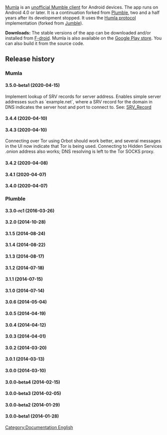 [Mumla](https://mumla-app.gitlab.io/) is an [unofficial Mumble
client](3rd_Party_Applications "wikilink") for Android devices.
The app runs on Android 4.0 or later.
It is a continuation forked from
[Plumble](https://github.com/acomminos/Plumble), two and a half years
after its development stopped.
It uses the [Humla protocol](https://gitlab.com/quite/humla)
implementation (forked from
[Jumble](https://github.com/acomminos/Jumble)).

**Downloads:**
The stable versions of the app can be downloaded and/or installed from
[F-droid](https://f-droid.org/fr/packages/se.lublin.mumla/).
Mumla is also available on the [Google Play
store](https://play.google.com/store/apps/details?id=se.lublin.mumla).
You can also build it from the source code.

## Release history

### Mumla

#### 3.5.0-beta1 (2020-04-15)

Implement lookup of SRV records for server address. Enables simple
server addresses such as \`example.net\`, where a SRV record for the
domain in DNS indicates the server host and port to connect to. See:
[SRV_Record](SRV_Record "wikilink")

#### 3.4.4 (2020-04-10)

#### 3.4.3 (2020-04-10)

Connecting over Tor using Orbot should work better, and several messages
in the UI now indicate that Tor is being used. Connecting to Hidden
Services .onion address also works; DNS resolving is left to the Tor
SOCKS proxy.

#### 3.4.2 (2020-04-08)

#### 3.4.1 (2020-04-07)

#### 3.4.0 (2020-04-07)

### Plumble

#### 3.3.0-rc1 (2016-03-26)

#### 3.2.0 (2014-10-28)

#### 3.1.5 (2014-08-24)

#### 3.1.4 (2014-08-22)

#### 3.1.3 (2014-08-17)

#### 3.1.2 (2014-07-18)

#### 3.1.1 (2014-07-15)

#### 3.1.0 (2014-07-14)

#### 3.0.6 (2014-05-04)

#### 3.0.5 (2014-04-19)

#### 3.0.4 (2014-04-12)

#### 3.0.3 (2014-04-01)

#### 3.0.2 (2014-03-20)

#### 3.0.1 (2014-03-13)

#### 3.0.0 (2014-03-10)

#### 3.0.0-beta4 (2014-02-15)

#### 3.0.0-beta3 (2014-02-05)

#### 3.0.0-beta2 (2014-01-29)

#### 3.0.0-beta1 (2014-01-28)

[Category:Documentation
English](Category:Documentation_English "wikilink")